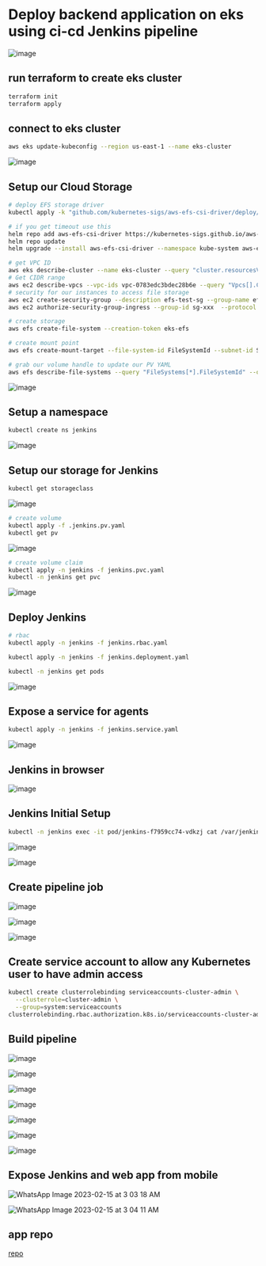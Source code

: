 # Deploy backend application on eks using ci-cd Jenkins pipeline 

![image](https://user-images.githubusercontent.com/58703269/219072157-8fb0b860-982a-4055-8621-8b7110594d6b.png)

## run terraform to create eks cluster 
```bash
terraform init
terraform apply
```
## connect to eks cluster
```bash
aws eks update-kubeconfig --region us-east-1 --name eks-cluster
```
![image](https://user-images.githubusercontent.com/58703269/218817003-6f4f6f2a-e36b-4ecb-9690-e07754d27ab6.png)

## Setup our Cloud Storage
```bash
# deploy EFS storage driver
kubectl apply -k "github.com/kubernetes-sigs/aws-efs-csi-driver/deploy/kubernetes/overlays/stable/?ref=master"

# if you get timeout use this
helm repo add aws-efs-csi-driver https://kubernetes-sigs.github.io/aws-efs-csi-driver/
helm repo update
helm upgrade --install aws-efs-csi-driver --namespace kube-system aws-efs-csi-driver/aws-efs-csi-driver

# get VPC ID
aws eks describe-cluster --name eks-cluster --query "cluster.resourcesVpcConfig.vpcId" --output text
# Get CIDR range
aws ec2 describe-vpcs --vpc-ids vpc-0783edc3bdec28b6e --query "Vpcs[].CidrBlock" --output text
# security for our instances to access file storage
aws ec2 create-security-group --description efs-test-sg --group-name efs-sg --vpc-id VPC_ID
aws ec2 authorize-security-group-ingress --group-id sg-xxx  --protocol tcp --port 2049 --cidr VPC_CIDR

# create storage
aws efs create-file-system --creation-token eks-efs

# create mount point 
aws efs create-mount-target --file-system-id FileSystemId --subnet-id SubnetID --security-group GroupID

# grab our volume handle to update our PV YAML
aws efs describe-file-systems --query "FileSystems[*].FileSystemId" --output text
```
![image](https://user-images.githubusercontent.com/58703269/218817247-1ec4ceaf-d6d6-4a16-9879-3a22236815b4.png)

## Setup a namespace
```bash
kubectl create ns jenkins
```
![image](https://user-images.githubusercontent.com/58703269/218817911-26e79a7a-cf7d-4949-b7df-dc36869682e1.png)

## Setup our storage for Jenkins
```bash
kubectl get storageclass
```
![image](https://user-images.githubusercontent.com/58703269/218818313-556ddd7e-65ee-42d6-8629-b2d2c4d8b2aa.png)

```bash
# create volume
kubectl apply -f .jenkins.pv.yaml 
kubectl get pv
```
![image](https://user-images.githubusercontent.com/58703269/218818619-fe47c8a4-746c-4904-a8f7-775098e485ce.png)

```bash
# create volume claim
kubectl apply -n jenkins -f jenkins.pvc.yaml
kubectl -n jenkins get pvc
```
![image](https://user-images.githubusercontent.com/58703269/218818804-b71f2b34-ba4e-4451-bbcb-dddbaf67556c.png)

## Deploy Jenkins
```bash
# rbac
kubectl apply -n jenkins -f jenkins.rbac.yaml 

kubectl apply -n jenkins -f jenkins.deployment.yaml

kubectl -n jenkins get pods

```
![image](https://user-images.githubusercontent.com/58703269/218819074-138d07ef-e247-4215-a4e9-af514acd508e.png)

## Expose a service for agents
```bash
kubectl apply -n jenkins -f jenkins.service.yaml 
```
![image](https://user-images.githubusercontent.com/58703269/218819396-3a448942-c6bf-47e7-96a5-a914a81d510a.png)

## Jenkins in browser
![image](https://user-images.githubusercontent.com/58703269/218819573-6643bb68-7182-4fad-9977-4346e77e2672.png)

## Jenkins Initial Setup
```bash
kubectl -n jenkins exec -it pod/jenkins-f7959cc74-vdkzj cat /var/jenkins_home/secrets/initialAdminPassword
```
![image](https://user-images.githubusercontent.com/58703269/218819868-dc34f2df-918a-4ad5-ad6c-539af736e970.png)

![image](https://user-images.githubusercontent.com/58703269/218878698-8ad2509d-f4e9-4a17-bdd2-5e372b176ab2.png)

## Create pipeline job

![image](https://user-images.githubusercontent.com/58703269/218881230-cfc7eddc-5615-481d-8898-f508ea50056f.png)

![image](https://user-images.githubusercontent.com/58703269/218895653-be1c8089-c0f0-48b8-92a5-1bbf019dac07.png)

![image](https://user-images.githubusercontent.com/58703269/218895555-8b5af5c2-d5b7-4a8f-a1a1-9a7f2d1a748a.png)

## Create service account to allow any Kubernetes user to have admin access
```bash
kubectl create clusterrolebinding serviceaccounts-cluster-admin \
  --clusterrole=cluster-admin \
  --group=system:serviceaccounts
clusterrolebinding.rbac.authorization.k8s.io/serviceaccounts-cluster-admin created

```

## Build pipeline

![image](https://user-images.githubusercontent.com/58703269/218896053-974c7342-187b-485e-b80a-21719e2941d3.png)

![image](https://user-images.githubusercontent.com/58703269/218896158-1059b39c-db79-46b6-b4bf-6a1e955e1d0e.png)

![image](https://user-images.githubusercontent.com/58703269/218896241-22ec8e20-bf9d-4a41-aecd-cbdca0502cc4.png)

![image](https://user-images.githubusercontent.com/58703269/218896298-ba61400a-c181-4d6b-9172-470c58fd7a8b.png)

![image](https://user-images.githubusercontent.com/58703269/218896342-ab2908f1-540a-4f3c-8415-531fb9499034.png)

![image](https://user-images.githubusercontent.com/58703269/218896479-1dc73e97-7ad7-4a9f-89ae-42b86eafe66c.png)

![image](https://user-images.githubusercontent.com/58703269/218896545-679a3893-4067-4b1a-933c-98a1eabbaf81.png)

## Expose Jenkins and web app from mobile

![WhatsApp Image 2023-02-15 at 3 03 18 AM](https://user-images.githubusercontent.com/58703269/218898682-487f5ed5-5067-4f52-8676-06db6c652a1d.jpeg)

![WhatsApp Image 2023-02-15 at 3 04 11 AM](https://user-images.githubusercontent.com/58703269/218898799-c07f8819-d30e-4a85-ad35-61a1908e3b94.jpeg)

## app repo 
[repo](https://github.com/elhendymustafa7/backhouse-webapp)